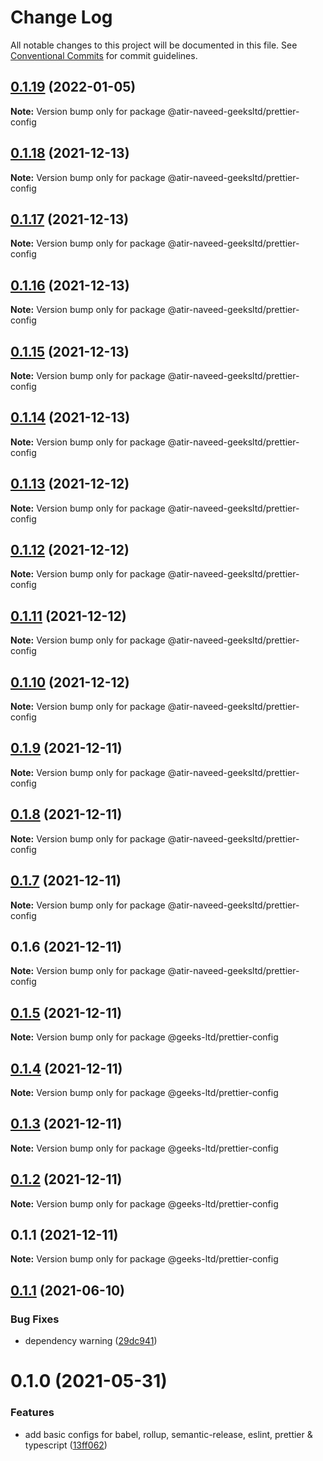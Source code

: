 # Change Log

All notable changes to this project will be documented in this file.
See [Conventional Commits](https://conventionalcommits.org) for commit guidelines.

## [0.1.19](https://github.com/atir-naveed-geeksltd/react-config/compare/@atir-naveed-geeksltd/prettier-config@0.1.13...@atir-naveed-geeksltd/prettier-config@0.1.19) (2022-01-05)

**Note:** Version bump only for package @atir-naveed-geeksltd/prettier-config





## [0.1.18](https://github.com/atir-naveed-geeksltd/react-config/compare/@atir-naveed-geeksltd/prettier-config@0.1.13...@atir-naveed-geeksltd/prettier-config@0.1.18) (2021-12-13)

**Note:** Version bump only for package @atir-naveed-geeksltd/prettier-config





## [0.1.17](https://github.com/atir-naveed-geeksltd/react-config/compare/@atir-naveed-geeksltd/prettier-config@0.1.13...@atir-naveed-geeksltd/prettier-config@0.1.17) (2021-12-13)

**Note:** Version bump only for package @atir-naveed-geeksltd/prettier-config





## [0.1.16](https://github.com/atir-naveed-geeksltd/react-config/compare/@atir-naveed-geeksltd/prettier-config@0.1.13...@atir-naveed-geeksltd/prettier-config@0.1.16) (2021-12-13)

**Note:** Version bump only for package @atir-naveed-geeksltd/prettier-config





## [0.1.15](https://github.com/atir-naveed-geeksltd/react-config/compare/@atir-naveed-geeksltd/prettier-config@0.1.13...@atir-naveed-geeksltd/prettier-config@0.1.15) (2021-12-13)

**Note:** Version bump only for package @atir-naveed-geeksltd/prettier-config





## [0.1.14](https://github.com/atir-naveed-geeksltd/react-config/compare/@atir-naveed-geeksltd/prettier-config@0.1.13...@atir-naveed-geeksltd/prettier-config@0.1.14) (2021-12-13)

**Note:** Version bump only for package @atir-naveed-geeksltd/prettier-config





## [0.1.13](https://github.com/atir-naveed-geeksltd/react-config/compare/@atir-naveed-geeksltd/prettier-config@0.1.12...@atir-naveed-geeksltd/prettier-config@0.1.13) (2021-12-12)

**Note:** Version bump only for package @atir-naveed-geeksltd/prettier-config





## [0.1.12](https://github.com/atir-naveed-geeksltd/react-config/compare/@atir-naveed-geeksltd/prettier-config@0.1.11...@atir-naveed-geeksltd/prettier-config@0.1.12) (2021-12-12)

**Note:** Version bump only for package @atir-naveed-geeksltd/prettier-config





## [0.1.11](https://github.com/atir-naveed-geeksltd/react-config/compare/@atir-naveed-geeksltd/prettier-config@0.1.10...@atir-naveed-geeksltd/prettier-config@0.1.11) (2021-12-12)

**Note:** Version bump only for package @atir-naveed-geeksltd/prettier-config





## [0.1.10](https://github.com/atir-naveed-geeksltd/react-config/compare/@atir-naveed-geeksltd/prettier-config@0.1.9...@atir-naveed-geeksltd/prettier-config@0.1.10) (2021-12-12)

**Note:** Version bump only for package @atir-naveed-geeksltd/prettier-config





## [0.1.9](https://github.com/atir-naveed-geeksltd/react-config/compare/@atir-naveed-geeksltd/prettier-config@0.1.8...@atir-naveed-geeksltd/prettier-config@0.1.9) (2021-12-11)

**Note:** Version bump only for package @atir-naveed-geeksltd/prettier-config





## [0.1.8](https://github.com/atir-naveed-geeksltd/react-config/compare/@atir-naveed-geeksltd/prettier-config@0.1.7...@atir-naveed-geeksltd/prettier-config@0.1.8) (2021-12-11)

**Note:** Version bump only for package @atir-naveed-geeksltd/prettier-config





## [0.1.7](https://github.com/atir-naveed-geeksltd/react-config/compare/@atir-naveed-geeksltd/prettier-config@0.1.6...@atir-naveed-geeksltd/prettier-config@0.1.7) (2021-12-11)

**Note:** Version bump only for package @atir-naveed-geeksltd/prettier-config





## 0.1.6 (2021-12-11)

**Note:** Version bump only for package @atir-naveed-geeksltd/prettier-config






## [0.1.5](https://github.com/atir-naveed-geeksltd/react-config/compare/@geeks-ltd/prettier-config@0.1.4...@geeks-ltd/prettier-config@0.1.5) (2021-12-11)

**Note:** Version bump only for package @geeks-ltd/prettier-config





## [0.1.4](https://github.com/atir-naveed-geeksltd/react-config/compare/@geeks-ltd/prettier-config@0.1.3...@geeks-ltd/prettier-config@0.1.4) (2021-12-11)

**Note:** Version bump only for package @geeks-ltd/prettier-config





## [0.1.3](https://github.com/atir-naveed-geeksltd/react-config/compare/@geeks-ltd/prettier-config@0.1.2...@geeks-ltd/prettier-config@0.1.3) (2021-12-11)

**Note:** Version bump only for package @geeks-ltd/prettier-config





## [0.1.2](https://github.com/atir-naveed-geeksltd/react-config/compare/@geeks-ltd/prettier-config@0.1.1...@geeks-ltd/prettier-config@0.1.2) (2021-12-11)

**Note:** Version bump only for package @geeks-ltd/prettier-config





## 0.1.1 (2021-12-11)

**Note:** Version bump only for package @geeks-ltd/prettier-config






## [0.1.1](https://github.com/medly/configs/compare/@atir-naveed-geeksltd/prettier-config@0.1.0...@atir-naveed-geeksltd/prettier-config@0.1.1) (2021-06-10)


### Bug Fixes

* dependency warning ([29dc941](https://github.com/medly/configs/commit/29dc9416844032c6d3680fdbecaa3054af4f31f5))





# 0.1.0 (2021-05-31)


### Features

* add basic configs for babel, rollup, semantic-release, eslint, prettier & typescript ([13ff062](https://github.com/medly/configs/commit/13ff0623177c58378914d01031328d71504653af))

